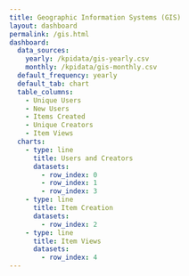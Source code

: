 ```yaml
---
title: Geographic Information Systems (GIS)
layout: dashboard
permalink: /gis.html
dashboard:
  data_sources:
    yearly: /kpidata/gis-yearly.csv
    monthly: /kpidata/gis-monthly.csv
  default_frequency: yearly
  default_tab: chart
  table_columns:
    - Unique Users	
    - New Users	
    - Items Created	
    - Unique Creators	
    - Item Views
  charts:
    - type: line
      title: Users and Creators
      datasets:
        - row_index: 0
        - row_index: 1
        - row_index: 3
    - type: line
      title: Item Creation
      datasets:
        - row_index: 2
    - type: line
      title: Item Views
      datasets:
        - row_index: 4
---
```



